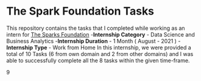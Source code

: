 # The Spark Foundation Tasks
This repository contains the tasks that I completed while working as an intern for [The Sparks Foundation](https://www.thesparksfoundationsingapore.org/)
-**Internship Category** - Data Science and Business Analytics
-**Internship Duration** - 1 Month ( August - 2021 )
-**Internship Type** - Work from Home
In this internship, we were provided a total of 10 Tasks (6 from own domain and 2 from other domains) and I was able to successfully complete all the 8 tasks within the given time-frame.


9

